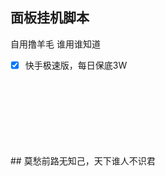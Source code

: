 ## 面板挂机脚本
自用撸羊毛 谁用谁知道
- [x] 快手极速版，每日保底3W  
<br>  
<br>
<br>
<br>
<br>
<br>
<br>
 ##  莫愁前路无知己，天下谁人不识君
